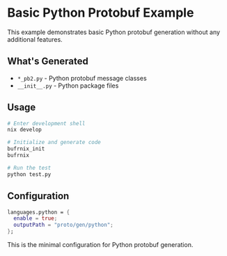 # Basic Python Protobuf Example

This example demonstrates basic Python protobuf generation without any additional features.

## What's Generated

- `*_pb2.py` - Python protobuf message classes
- `__init__.py` - Python package files

## Usage

```bash
# Enter development shell
nix develop

# Initialize and generate code
bufrnix_init
bufrnix

# Run the test
python test.py
```

## Configuration

```nix
languages.python = {
  enable = true;
  outputPath = "proto/gen/python";
};
```

This is the minimal configuration for Python protobuf generation.
